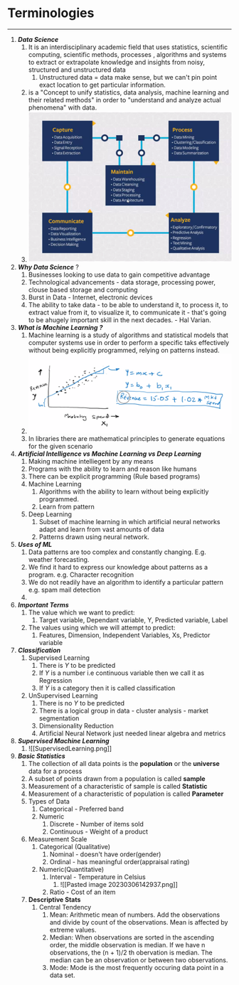 # Terminologies

---

1. **_Data Science_**
   1. It is an interdisciplinary academic field that uses statistics, scientific computing, scientific methods, processes , algorithms and systems to extract or extrapolate knowledge and insights from noisy, structured and unstructured data
      1. Unstructured data = data make sense, but we can't pin point exact location to get particular information.
   2. is a "Concept to unify statistics, data analysis, machine learning and their related methods" in order to "understand and analyze actual phenomena" with data.
   3. ![What is Data Science](./datascience.png)
2. **_Why Data Science_** ?
   1. Businesses looking to use data to gain competitive advantage
   2. Technological advancements - data storage, processing power, clouse based storage and computing
   3. Burst in Data - Internet, electronic devices
   4. The ability to take data - to be able to understand it, to process it, to extract value from it, to visualize it, to communicate it - that's going to be ahugely important skill in the next decades. - Hal Varian.
3. **_What is Machine Learning ?_**
   1. Machine learning is a study of algorithms and statistical models that computer systems use in order to perform a specific taks effectively without being explicitly programmed, relying on patterns instead.
   2. ![[MachineLearning.png]](./MachineLearning.png)
   3. In libraries there are mathematical principles to generate equations for the given scenario
4. **_Artificial Intelligence vs Machine Learning vs Deep Learning_**
   1. Making machine intelliegent by any means
   2. Programs with the ability to learn and reason like humans
   3. There can be explicit programming (Rule based programs)
   4. Machine Learning
      1. Algorithms with the ability to learn without being explicitly programmed.
      2. Learn from pattern
   5. Deep Learning
      1. Subset of machine learning in which artificial neural networks adapt and learn from vast amounts of data
      2. Patterns drawn using neural network.
5. **_Uses of ML_**
   1. Data patterns are too complex and constantly changing. E.g. weather forecasting.
   2. We find it hard to express our knowledge about patterns as a program. e.g. Character recognition
   3. We do not readily have an algorithm to identify a particular pattern e.g. spam mail detection
   4.
6. **_Important Terms_**
   1. The value which we want to predict:
      1. Target variable, Dependant variable, Y, Predicted variable, Label
   2. The values using which we will attempt to predict:
      1. Features, Dimension, Independent Variables, Xs, Predictor variable
7. **_Classification_**
   1. Supervised Learning
      1. There is $Y$ to be predicted
      2. If $Y$ is a number i.e continuous variable then we call it as Regression
      3. If $Y$ is a category then it is called classification
   2. UnSupervised Learning
      1. There is no $Y$ to be predicted
      2. There is a logical group in data - cluster analysis - market segmentation
      3. Dimensionality Reduction
      4. Artificial Neural Network just needed linear algebra and metrics
8. **_Supervised Machine Learning_**
   1. ![[SupervisedLearning.png]]
9. ***Basic Statistics***
	1. The collection of all data points is the **population** or the **universe** data for a process
	2. A subset of points drawn from a population is called **sample**
	3. Measurement of a characteristic of sample is called **Statistic**
	4. Measurement of a characteristic of population is called **Parameter**
	5.  Types of Data
		1. Categorical - Preferred band
		2. Numeric
			1. Discrete - Number of items sold
			2. Continuous - Weight of a product
	6.  Measurement Scale
		1. Categorical (Qualitative)
			1. Nominal - doesn't have order(gender)
			2. Ordinal - has meaningful order(appraisal rating)
		2. Numeric(Quantitative)
			1. Interval - Temperature in Celsius
				1. ![[Pasted image 20230306142937.png]]
			2. Ratio - Cost of an item
	7.  **Descriptive Stats**
		1.  Central Tendency
			1. Mean: Arithmetic mean of numbers. Add the observations and divide by count of the observations. Mean is affected by extreme values.
			2. Median: When observations are sorted in the ascending order, the middle observation is median. If we have n observations, the (n + 1)/2 th obervation is median. The median can be an observation or between two observations.
			3.  Mode: Mode is the most frequently occuring data point in a data set.
